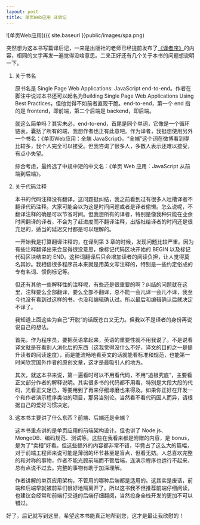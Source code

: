 ```yaml
---
layout: post
title: 单页Web应用 译后记
---
```



![单页Web应用]({{ site.baseurl }}public/images/spa.png)

突然想为这本书写篇译后记，一来是出版社的老师已经提前发布了[《译者序》](<http://gzool.com/2014/08/25/spa-errata-collect/>)的内容，相同的文字再发一遍觉得没啥意思。二来正好还有几个关于本书的问题想说明一下。


1. 关于书名
   
	原书名是 Single Page Web Applications: JavaScript end-to-end。作者在脚注中说过本书还可以起名为Building Single Page Web Applications Using Best Practices，但他觉得不如前者直观干脆。end-to-end，第一个 end 指的是 frontend，即前端，第二个后端是 backend，即后端。
	
	就这么简单吗？其实未必，end-to-end，首尾是同个单词，它像是一个循环链表，囊括了所有的端，我想作者也正有此意吧。作为译者，我挺想使用另外一个书名：《单页Web应用：全端 JavaScript》。“全端”这个词在微博看到得比较多，我个人完全可以接受。但我咨询了很多人，多数人表示还难以接受，有点小失望。
	
	综合考虑，最终选了中规中矩的中文名：《单页 Web 应用：JavaScript 从前端到后端》。	
	
2. 关于代码注释

	本书的代码注释没有翻译。这问题挺纠结，我之前看到过有很多人吐槽译者不翻译代码注释。大家可能会以为这是时间问题或者是译者偷懒。怎么说呢，不翻译注释的确是可以节省时间。但我想所有的译者，特别是像我种只能在业余时间翻译的译者，不会为了赶进度而不翻译注释，出版社给译者的时间还是很充足的，适当的延迟交付都是可以理解的。
	
	一开始我是打算翻译注释的，在译到第 3 章的时候，发现问题比较严重。因为有些注释翻译出来会显得很没意思，像标记代码区块开始的 BEGIN 以及标记代码区块结束的 END。这种词翻译后只会增加读者的阅读负担，让人觉得莫名其妙。我相信很多程序员本来就是用英文写注释的，特别是一些约定俗成的专有名词、惯例标记等。
	
	但还有其他一些解释性的注释呢，有些还是很重要的啊？纠结的问题就在这里，注释要么全部翻译，要么全部不翻译，总不能一会儿译一会儿不译，我至今也没有看到过这样的书，也没和编辑确认过。所以最后和编辑确认后就决定不译了。
	
	我知道上面这些为自己“开脱”的话既苍白又无力。但我以不是译者的身份再说说自己的想法。
	
	首先，作为程序员，要把英语拿起来，英语的重要性就不用我说了。不是说看译文就是在看别人消化后的东西（这我觉得没什么不好，译文的目的之一是提升读者的阅读速度），而是能流畅地看英文的话就能看标准和规范，也能第一时间欣赏国外作者的原创文章，这才是最吸引人的地方。
	
	其次，就这本书来说，第一遍看时可以不用看代码，不用“追根究底”，主要看正文部分作者的解释说明。其实很多书的代码都不用看，特别是大段大段的代码，光看正文足已，等要用到了再来仔细琢磨也来得及。如果你正好在开发一个和作者演示程序类似的项目，那另当别论。当然看不看代码因人而异，请根据自己的爱好习惯决定。
	
	
3. 这本书主要讲了什么东西？前端、后端还是全端？

	这本书重点讲的是单页应用的前端架构设计。但也讲了 Node.js、MongoDB、编码规范、测试等。这些在我看来都是附赠的内容，是 bonus，是为了“卖相”好看。但这些额外的内容都非常不错，毕竟占了这么大的篇幅，对于前端工程师来说可能是薄弱的环节甚至是盲点，但看无妨。人总喜欢完整的和对称的事物，作者不能光顾前端而不管后端，连演示程序也运行不起来，总有点说不过去。完整的事物有助于加深理解。
	
	作者讲解的单页应用架构，不管用的哪种后端都是适用的。这其实是废话，前端和后端早就被前辈们很好地隔离开了。所以这书我不但推荐前端仔细阅读，也建议会经常和前端打交道的后端仔细翻阅，当然投身全栈开发的更加不可以错过。
	
	
好了，后记就写到这里，希望这本书能真正地帮到您，这才是最让我欣慰的！
	
